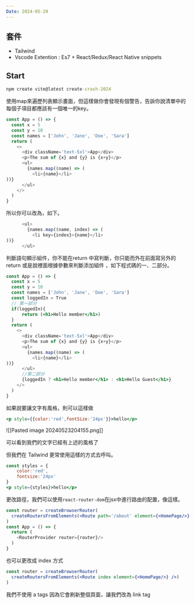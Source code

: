 ```yaml
---
Date: 2024-05-20
---
```

## 套件
- Tailwind
- Vscode Extention : Es7 + React/Redux/React Native snippets
## Start
```cmd
npm create vite@latest create-crash-2024
```

使用map來遍歷列表顯示畫面，但這樣做你會發現有個警告，告訴你說清單中的每個子項目都應該有一個唯一的key。

```jsx
const App = () => {
  const x = 5
  const y = 10
  const names = ['John', 'Jane', 'Doe', 'Sara']
  return (
    <>
      <div className='text-5xl'>App</div>
      <p>The sum of {x} and {y} is {x+y}</p>
      <ul>
        {names.map((name) => (
          <li>{name}</li>
))}
      </ul>
    </>
  )
}
```

所以你可以改為，如下。
```jsx
      <ul>
        {names.map((name, index) => (
          <li key={index}>{name}</li>
))}
      </ul>
```

判斷語句顯示組件，你不能在return 中寫判斷，你只能而外在前面寫另外的 return 或是說裡面根據參數來判斷添加組件 ，如下程式碼的一、二部分。

```jsx
const App = () => {
  const x = 5
  const y = 10
  const names = ['John', 'Jane', 'Doe', 'Sara']
  const loggedIn = True
  // 第一部分
  if(loggedIn){
	  return (<h1>Hello member</h1>)
  }
  return (
    <>
      <div className='text-5xl'>App</div>
      <p>The sum of {x} and {y} is {x+y}</p>
      <ul>
        {names.map((name) => (
          <li>{name}</li>
))}
      </ul>
      //第二部分
      {loggedIn ? <h1>Hello member</h1> : <h1>Hello Guest</h1>}
    </>
  )
}
```

如果說要讓文字有風格，則可以這樣做

```jsx
<p style={{color:'red',fontSize:'24px'}}>hello</p>
```

![[Pasted image 20240523204155.png]]

可以看到我們的文字已經有上述的風格了

但我們在 Tailwind 更常使用這樣的方式去呼叫。
```jsx
const styles = {
	color:'red',
	fontsize:'24px'
}
<p style={styles}>hello</p>
```

更改路徑，我們可以使用`react-router-dom`在jsx中進行路由的配置，像這樣。

```jsx
const router = createBrowserRouter(
  createRoutersFromElements(<Route path='/about' element={<HomePage/>} />)
)
const App = () => {
  return (
    <RouterProvider router={router}/>
  )
}
```

也可以更改成 index 方式

```jsx
const router = createBrowserRouter(
  createRoutersFromElements(<Route index element={<HomePage/>} />)
)
```

我們不使用 a tags 因為它會刷新整個頁面，讓我們改為 link tag
